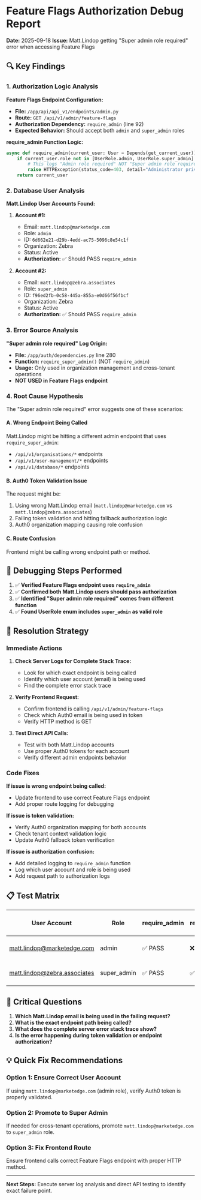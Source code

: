 # Feature Flags Authorization Debug Report

**Date:** 2025-09-18
**Issue:** Matt.Lindop getting "Super admin role required" error when accessing Feature Flags

## 🔍 Key Findings

### 1. Authorization Logic Analysis

**Feature Flags Endpoint Configuration:**
- **File:** `/app/api/api_v1/endpoints/admin.py`
- **Route:** `GET /api/v1/admin/feature-flags`
- **Authorization Dependency:** `require_admin` (line 92)
- **Expected Behavior:** Should accept both `admin` and `super_admin` roles

**require_admin Function Logic:**
```python
async def require_admin(current_user: User = Depends(get_current_user)) -> User:
    if current_user.role not in [UserRole.admin, UserRole.super_admin]:
        # This logs "Admin role required" NOT "Super admin role required"
        raise HTTPException(status_code=403, detail="Administrator privileges required")
    return current_user
```

### 2. Database User Analysis

**Matt.Lindop User Accounts Found:**

1. **Account #1:**
   - Email: `matt.lindop@marketedge.com`
   - Role: `admin`
   - ID: `6d662e21-d29b-4edd-ac75-5096c8e54c1f`
   - Organization: Zebra
   - Status: Active
   - **Authorization:** ✅ Should PASS `require_admin`

2. **Account #2:**
   - Email: `matt.lindop@zebra.associates`
   - Role: `super_admin`
   - ID: `f96ed2fb-0c58-445a-855a-e0d66f56fbcf`
   - Organization: Zebra
   - Status: Active
   - **Authorization:** ✅ Should PASS `require_admin`

### 3. Error Source Analysis

**"Super admin role required" Log Origin:**
- **File:** `/app/auth/dependencies.py` line 280
- **Function:** `require_super_admin()` (NOT `require_admin`)
- **Usage:** Only used in organization management and cross-tenant operations
- **NOT USED in Feature Flags endpoint**

### 4. Root Cause Hypothesis

The "Super admin role required" error suggests one of these scenarios:

#### A. Wrong Endpoint Being Called
Matt.Lindop might be hitting a different admin endpoint that uses `require_super_admin`:
- `/api/v1/organisations/*` endpoints
- `/api/v1/user-management/*` endpoints
- `/api/v1/database/*` endpoints

#### B. Auth0 Token Validation Issue
The request might be:
1. Using wrong Matt.Lindop email (`matt.lindop@marketedge.com` vs `matt.lindop@zebra.associates`)
2. Failing token validation and hitting fallback authorization logic
3. Auth0 organization mapping causing role confusion

#### C. Route Confusion
Frontend might be calling wrong endpoint path or method.

## 🔧 Debugging Steps Performed

1. ✅ **Verified Feature Flags endpoint uses `require_admin`**
2. ✅ **Confirmed both Matt.Lindop users should pass authorization**
3. ✅ **Identified "Super admin role required" comes from different function**
4. ✅ **Found UserRole enum includes `super_admin` as valid role**

## 🎯 Resolution Strategy

### Immediate Actions

1. **Check Server Logs for Complete Stack Trace:**
   - Look for which exact endpoint is being called
   - Identify which user account (email) is being used
   - Find the complete error stack trace

2. **Verify Frontend Request:**
   - Confirm frontend is calling `/api/v1/admin/feature-flags`
   - Check which Auth0 email is being used in token
   - Verify HTTP method is GET

3. **Test Direct API Calls:**
   - Test with both Matt.Lindop accounts
   - Use proper Auth0 tokens for each account
   - Verify different admin endpoints behavior

### Code Fixes

**If issue is wrong endpoint being called:**
- Update frontend to use correct Feature Flags endpoint
- Add proper route logging for debugging

**If issue is token validation:**
- Verify Auth0 organization mapping for both accounts
- Check tenant context validation logic
- Update Auth0 fallback token verification

**If issue is authorization confusion:**
- Add detailed logging to `require_admin` function
- Log which user account and role is being used
- Add request path to authorization logs

## 📋 Test Matrix

| User Account | Role | require_admin | require_super_admin | Feature Flags Access |
|-------------|------|---------------|-------------------|-------------------|
| matt.lindop@marketedge.com | admin | ✅ PASS | ❌ FAIL | ✅ Should Work |
| matt.lindop@zebra.associates | super_admin | ✅ PASS | ✅ PASS | ✅ Should Work |

## 🚨 Critical Questions

1. **Which Matt.Lindop email is being used in the failing request?**
2. **What is the exact endpoint path being called?**
3. **What does the complete server error stack trace show?**
4. **Is the error happening during token validation or endpoint authorization?**

## 💡 Quick Fix Recommendations

### Option 1: Ensure Correct User Account
If using `matt.lindop@marketedge.com` (admin role), verify Auth0 token is properly validated.

### Option 2: Promote to Super Admin
If needed for cross-tenant operations, promote `matt.lindop@marketedge.com` to `super_admin` role.

### Option 3: Fix Frontend Route
Ensure frontend calls correct Feature Flags endpoint with proper HTTP method.

---

**Next Steps:** Execute server log analysis and direct API testing to identify exact failure point.